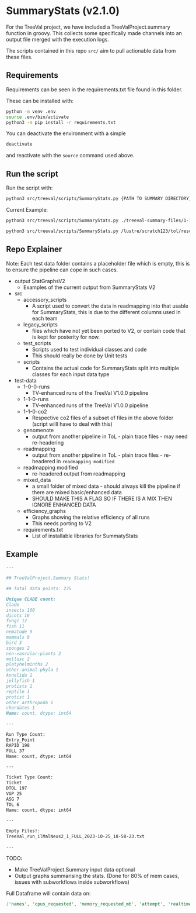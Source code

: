 # SummaryStats (v2.1.0)

For the TreeVal project, we have included a TreeValProject.summary function in groovy. This collects some specifically made channels into an output file merged with the execution logs.

The scripts contained in this repo `src/` aim to pull actionable data from these files.

## Requirements

Requirements can be seen in the requirements.txt file found in this folder.

These can be installed with:

```bash
python -m venv .env
source .env/bin/activate
python3 -m pip install -r requirements.txt
```

You can deactivate the environment with a simple

```bash
deactivate
```

and reactivate with the `source` command used above.

## Run the script

Run the script with:

```bash
python3 src/treeval/scripts/SummaryStats.py {PATH TO SUMMARY DIRECTORY}
```

Current Example:

```bash
python3 src/treeval/scripts/SummaryStats.py ./treeval-summary-files/1-1-0/

python3 src/treeval/scripts/SummaryStats.py /lustre/scratch123/tol/resources/treeval/treeval_stats/release-1-0-0/
```

## Repo Explainer

Note: Each test data folder contains a placeholder file which is empty, this is to ensure the pipeline can cope in such cases.

- output StatGraphsV2
  - Examples of the current output from SummaryStats V2
- src
  - accessory_scripts
    - A script used to convert the data in readmapping into that usable for SummaryStats, this is due to the different columns used in each team
  - legacy_scripts
    - files which have not yet been ported to V2, or contain code that is kept for posterity for now.
  - test_scripts
    - Scripts used to test individual classes and code
    - This should really be done by Unit tests
  - scripts
    - Contains the actual code for SummaryStats split into multiple classes for each input data type
- test-data
  - 1-0-0-runs
    - TV-enhanced runs of the TreeVal V1.0.0 pipeline
  - 1-1-0-runs
    - TV-enhanced runs of the TreeVal V1.0.0 pipeline
  - 1-1-0-co2
    - Respective co2 files of a subset of files in the above folder (script willl have to deal with this)
  - genomenote
    - output from another pipeline in ToL - plain trace files - may need re-headering
  - readmapping
    - output from another pipeline in ToL - plain trace files - re-headered in `readmapping modified`
  - readmapping modified
    - re-headered output from readmapping
  - mixed_data
    - a small folder of mixed data - should always kill the pipeline if there are mixed basic/enhanced data
    - SHOULD MAKE THIS A FLAG SO IF THERE IS A MIX THEN IGNORE ENHANCED DATA
  - efficiency_graphs
    - Graphs showing the relative efficiency of all runs
    - This needs porting to V2
  - requirements.txt
    - List of installable libraries for SummatyStats

## Example

```markdown
---

## TreeValProject.Summary Stats!

## Total data points: 235

Unique CLADE count:
Clade
insects 160
dicots 16
fungi 12
fish 11
nematode 9
mammals 8
bird 3
sponges 2
non-vascular-plants 2
mollusc 2
platyhelminths 2
other-animal-phyla 1
Annelida 1
jellyfish 1
protists 1
reptile 1
protist 1
other_arthropoda 1
chordates 1
Name: count, dtype: int64

---

Run Type Count:
Entry_Point
RAPID 198
FULL 37
Name: count, dtype: int64

---

Ticket Type Count:
Ticket
DTOL 197
VGP 25
ASG 7
TOL 6
Name: count, dtype: int64

---

Empty Files!:
TreeVal_run_ilMalNeus2_1_FULL_2023-10-25_18-58-23.txt

---
```

TODO:

- Make TreeValProject.Summary input data optional
- Output graphs summarising the stats. (Done for 80% of mem cases, issues with subworkflows inside subworkflows)

Full Dataframe will contain data on:

```markdown
['names', 'cpus_requested', 'memory_requested_mb', 'attempt', 'realtime_seconds', 'percent_cpu', 'average_memory_used_as_percentage', 'peak_memory_mb', 'cpu_used', 'average_memory_used_as_mb', 'peak_memory_as_percentage', 'desc', 'status', 'clade', 'unique_name', 'genome_size', 'entry_point', 'pipeline_time', 'pacbio_total', 'pacbio_file_no', 'cram_total', 'cram_file_no', 'cram_containers']
```
